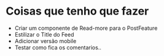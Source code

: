 # Coisas que tenho que fazer


- Criar um componente de Read-more para o PostFeature
- Estilizar o Title do Feed
- Adicionar versão mobile
- Testar como fica os comentarios..
